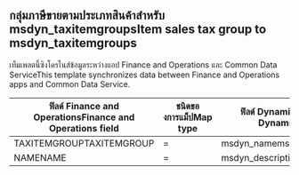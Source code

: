 ## <a name="item-sales-tax-group-to-msdyn_taxitemgroups"></a><span data-ttu-id="3a2d9-101">กลุ่มภาษีขายตามประเภทสินค้าสำหรับ msdyn_taxitemgroups</span><span class="sxs-lookup"><span data-stu-id="3a2d9-101">Item sales tax group to msdyn_taxitemgroups</span></span>

<span data-ttu-id="3a2d9-102">เท็มเพลตนี้ซิงโครไนส์ข้อมูลระหว่างแอป Finance and Operations และ Common Data Service</span><span class="sxs-lookup"><span data-stu-id="3a2d9-102">This template synchronizes data between Finance and Operations apps and Common Data Service.</span></span>

<span data-ttu-id="3a2d9-103">ฟิลด์ Finance and Operations</span><span class="sxs-lookup"><span data-stu-id="3a2d9-103">Finance and Operations field</span></span> | <span data-ttu-id="3a2d9-104">ชนิดของการแม็ป</span><span class="sxs-lookup"><span data-stu-id="3a2d9-104">Map type</span></span> | <span data-ttu-id="3a2d9-105">ฟิลด์ Dynamics 365 อื่นๆ</span><span class="sxs-lookup"><span data-stu-id="3a2d9-105">Other Dynamics 365 field</span></span> | <span data-ttu-id="3a2d9-106">ค่าเริ่มต้น</span><span class="sxs-lookup"><span data-stu-id="3a2d9-106">Default value</span></span>
---|---|---|---
<span data-ttu-id="3a2d9-107">TAXITEMGROUP</span><span class="sxs-lookup"><span data-stu-id="3a2d9-107">TAXITEMGROUP</span></span> | = | <span data-ttu-id="3a2d9-108">msdyn_name</span><span class="sxs-lookup"><span data-stu-id="3a2d9-108">msdyn_name</span></span> | 
<span data-ttu-id="3a2d9-109">NAME</span><span class="sxs-lookup"><span data-stu-id="3a2d9-109">NAME</span></span> | = | <span data-ttu-id="3a2d9-110">msdyn_description</span><span class="sxs-lookup"><span data-stu-id="3a2d9-110">msdyn_description</span></span> | 
